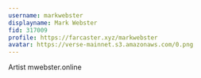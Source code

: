 ```yaml
---
username: markwebster
displayname: Mark Webster
fid: 317009
profile: https://farcaster.xyz/markwebster
avatar: https://verse-mainnet.s3.amazonaws.com/0.png
---
```


Artist
mwebster.online
